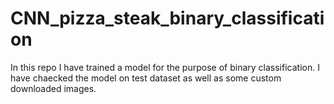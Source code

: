 # CNN_pizza_steak_binary_classification
In this repo I have trained a model for the purpose of binary classification. I have chaecked the model on test dataset as well as some custom downloaded images.
